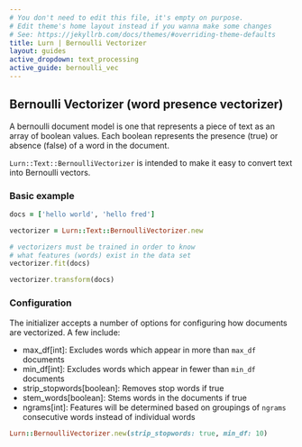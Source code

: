 ```yaml
---
# You don't need to edit this file, it's empty on purpose.
# Edit theme's home layout instead if you wanna make some changes
# See: https://jekyllrb.com/docs/themes/#overriding-theme-defaults
title: Lurn | Bernoulli Vectorizer
layout: guides
active_dropdown: text_processing
active_guide: bernoulli_vec
---
```


## Bernoulli Vectorizer (word presence vectorizer)

A bernoulli document model is one that represents a piece of text as an array of boolean values. Each boolean represents the presence (true) or absence (false) of a word in the document.

`Lurn::Text::BernoulliVectorizer` is intended to make it easy to convert text into Bernoulli vectors.

### Basic example
```ruby
docs = ['hello world', 'hello fred']

vectorizer = Lurn::Text::BernoulliVectorizer.new

# vectorizers must be trained in order to know
# what features (words) exist in the data set
vectorizer.fit(docs)

vectorizer.transform(docs)
```

### Configuration
The initializer accepts a number of options for configuring how documents are vectorized. A few include:
- max_df[int]: Excludes words which appear in more than `max_df` documents
- min_df[int]: Excludes words which appear in fewer than `min_df` documents
- strip_stopwords[boolean]: Removes stop words if true
- stem_words[boolean]: Stems words in the documents if true
- ngrams[int]: Features will be determined based on groupings of `ngrams` consecutive words instead of individual words

```ruby
Lurn::BernoulliVectorizer.new(strip_stopwords: true, min_df: 10)
```